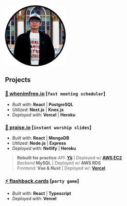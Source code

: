 ![alt text](https://github.com/missiontide/missiontide/blob/main/avatar.png?raw=true)

## Projects

### [📆 whenimfree.io](https://whenimfree.io/) \[`fast meeting scheduler`]
- _Built with_: **React** | **PostgreSQL**
- _Utilized_: **Next.js** | **Knex.js**
- _Deployed with_: **Vercel** | **Heroku**

### [🎵 praise.io](https://praise.io/) \[`instant worship slides`]
- _Built with_: **React** | **MongoDB**
- _Utilized_: **Node.js** | **Express**
- _Deployed with_: **Netlify** | **Heroku**
> __Rebuilt for practice__
_API:_ [**Yii**](https://github.com/missiontide/praise-io-yii) | Deployed w/ [**AWS EC2**](http://ec2-44-200-144-164.compute-1.amazonaws.com:8888/)  
_Backend_ **MySQL** | Deployed w/ **AWS RDS**  
_Frontend:_ **Vue & Nuxt** | Deployed w/: [**Vercel**](https://praise-io-q7au4xfbt-missiontide.vercel.app/)

### [⚡ flashback.cards](https://flashback-cards.vercel.app/) \[`party game`]
- _Built with_: **React** | **Typescript**
- _Deployed with_: **Vercel**
